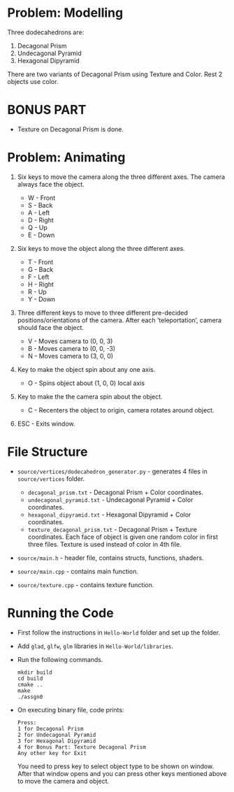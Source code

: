 # Problem: Modelling

Three dodecahedrons are:
1. Decagonal Prism
2. Undecagonal Pyramid
3. Hexagonal Dipyramid

There are two variants of Decagonal Prism using Texture and Color. Rest 2 objects use color.


# BONUS PART

- Texture on Decagonal Prism is done.


# Problem: Animating

1. Six keys to move the camera along the three different axes. The camera always face the object.
    - W - Front
    - S - Back
    - A - Left
    - D - Right
    - Q - Up
    - E - Down

2. Six keys to move the object along the three different axes.
    - T - Front
    - G - Back
    - F - Left
    - H - Right
    - R - Up
    - Y - Down

3. Three different keys to move to three different pre-decided positions/orientations of the camera. After each ’teleportation’, camera should face the object.
    - V - Moves camera to (0, 0, 3)
    - B - Moves camera to (0, 0, -3)
    - N - Moves camera to (3, 0, 0)

4. Key to make the object spin about any one axis.
    - O - Spins object about (1, 0, 0) local axis

5. Key to make the the camera spin about the object.
    - C - Recenters the object to origin, camera rotates around object.

6. ESC - Exits window.


# File Structure

- `source/vertices/dodecahedron_generator.py` - generates 4 files in `source/vertices` folder. 
    - `decagonal_prism.txt` - Decagonal Prism + Color coordinates.
    - `undecagonal_pyramid.txt` - Undecagonal Pyramid + Color coordinates.
    - `hexagonal_dipyramid.txt` - Hexagonal Dipyramid + Color coordinates.
    - `texture_decagonal_prism.txt` - Decagonal Prism + Texture coordinates.
    Each face of object is given one random color in first three files. Texture is used instead of color in 4th file.

- `source/main.h` - header file, contains structs, functions, shaders.

- `source/main.cpp` - contains main function. 

- `source/texture.cpp` - contains texture function.


# Running the Code

- First follow the instructions in `Hello-World` folder and set up the folder.

- Add `glad`, `glfw`, `glm` libraries in `Hello-World/libraries`.

- Run the following commands.
    ```
    mkdir build
    cd build
    cmake ..
    make
    ./assgn0
    ```

- On executing binary file, code prints:
    ```
    Press:
    1 for Decagonal Prism
    2 for Undecagonal Pyramid
    3 for Hexagonal Dipyramid
    4 for Bonus Part: Texture Decagonal Prism
    Any other key for Exit
    ```
    You need to press key to select object type to be shown on window. After that window opens and you can press other keys mentioned above to move the camera and object.